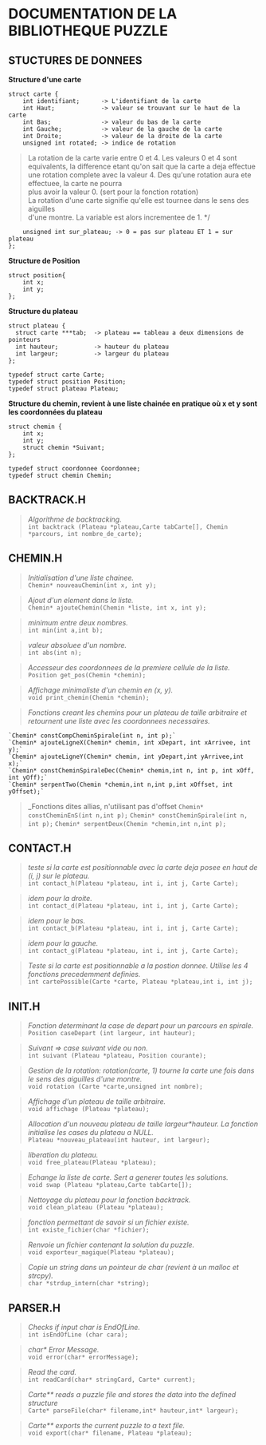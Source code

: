 DOCUMENTATION DE LA BIBLIOTHEQUE PUZZLE
=======================================


STUCTURES DE DONNEES
--------------------

__Structure d'une carte__	


    struct carte {
        int identifiant;      -> L'identifiant de la carte 
        int Haut;             -> valeur se trouvant sur le haut de la carte
        int Bas;              -> valeur du bas de la carte
        int Gauche;           -> valeur de la gauche de la carte
        int Droite;           -> valeur de la droite de la carte
        unsigned int rotated; -> indice de rotation
  
> La rotation de la carte varie entre 0 et 4. Les valeurs 0 et 4 sont equivalents, 
> la difference etant qu'on sait que la carte a deja effectue une rotation complete
> avec la valeur 4. Des qu'une rotation aura ete effectuee, la carte ne pourra		
> plus avoir la valeur 0. (sert pour la fonction rotation)  
> La rotation d'une carte signifie qu'elle est tournee dans le sens des aiguilles	
> d'une montre. La variable est alors incrementee de 1. */     
  
        unsigned int sur_plateau; -> 0 = pas sur plateau ET 1 = sur plateau 
    };

__Structure de Position__	

    struct position{
        int x;
        int y;
    };

__Structure du plateau__

    struct plateau {
      struct carte ***tab;  -> plateau == tableau a deux dimensions de pointeurs
      int hauteur;          -> hauteur du plateau
      int largeur;          -> largeur du plateau
    };

    typedef struct carte Carte;
    typedef struct position Position;
    typedef struct plateau Plateau;

__Structure du chemin, revient à une liste chainée en pratique où x et y sont les coordonnées du plateau__

    struct chemin {
        int x;
        int y;
        struct chemin *Suivant;
    };

    typedef struct coordonnee Coordonnee;
    typedef struct chemin Chemin;
 
BACKTRACK.H
-----------

> _Algorithme de backtracking._   
    `int backtrack (Plateau *plateau,Carte tabCarte[], Chemin *parcours, int nombre_de_carte);`

CHEMIN.H
--------

> _Initialisation d'une liste chainee._  
    `Chemin* nouveauChemin(int x, int y);`

> _Ajout d'un element dans la liste._  
    `Chemin* ajouteChemin(Chemin *liste, int x, int y);`

> _minimum entre deux nombres._  
    `int min(int a,int b);`

> _valeur absoluee d'un nombre._  
    `int abs(int n);`

> _Accesseur des coordonnees de la premiere cellule de la liste._  
    `Position get_pos(Chemin *chemin);`

> _Affichage minimaliste d'un chemin en (x, y)._  
    `void print_chemin(Chemin *chemin);`

> _Fonctions creant les chemins pour un plateau de taille arbitraire et retournent une liste avec les coordonnees necessaires._  
     
     
    `Chemin* constCompCheminSpirale(int n, int p);`  
    `Chemin* ajouteLigneX(Chemin* chemin, int xDepart, int xArrivee, int y);`  
    `Chemin* ajouteLigneY(Chemin* chemin, int yDepart,int yArrivee,int x);`  
    `Chemin* constCheminSpiraleDec(Chemin* chemin,int n, int p, int xOff, int yOff);`  
    `Chemin* serpentTwo(Chemin *chemin,int n,int p,int xOffset, int yOffset);`  

>_Fonctions dites allias, n'utilisant pas d'offset
	`Chemin* constCheminEnS(int n,int p);`
	`Chemin* constCheminSpirale(int n, int p);` 
	`Chemin* serpentDeux(Chemin *chemin,int n,int p);`

CONTACT.H
---------

> _teste si la carte est positionnable avec la carte deja posee en haut de (i, j) sur le plateau._  
    `int contact_h(Plateau *plateau, int i, int j, Carte Carte);`

> _idem pour la droite._  
    `int contact_d(Plateau *plateau, int i, int j, Carte Carte);`

> _idem pour le bas._   
    `int contact_b(Plateau *plateau, int i, int j, Carte Carte);`

> _idem pour la gauche._   
    `int contact_g(Plateau *plateau, int i, int j, Carte Carte);`

> _Teste si la carte est positionnable a la postion donnee. Utilise les 4 fonctions precedemment definies._   
    `int cartePossible(Carte *carte, Plateau *plateau,int i, int j);`

INIT.H
------

> _Fonction determinant la case de depart pour un parcours en spirale._   
    `Position caseDepart (int largeur, int hauteur);`

> _Suivant => case suivant vide ou non._   
    `int suivant (Plateau *plateau, Position courante);`

> _Gestion de la rotation: rotation(carte, 1) tourne la carte une fois dans le sens des aiguilles d'une montre._   
    `void rotation (Carte *carte,unsigned int nombre);`

> _Affichage d'un plateau de taille arbitraire._  
    `void affichage (Plateau *plateau);`

> _Allocation d'un nouveau plateau de taille largeur*hauteur. La fonction initialise les cases du plateau a NULL._   
    `Plateau *nouveau_plateau(int hauteur, int largeur);`

> _liberation du plateau._  
    `void free_plateau(Plateau *plateau);`

> _Echange la liste de carte. Sert a generer toutes les solutions._  
    `void swap (Plateau *plateau,Carte tabCarte[]);`

> _Nettoyage du plateau pour la fonction backtrack._  
    `void clean_plateau (Plateau *plateau);`

> _fonction permettant de savoir si un fichier existe._  
    `int existe_fichier(char *fichier);`

> _Renvoie un fichier contenant la solution du puzzle._  
    `void exporteur_magique(Plateau *plateau);`

> _Copie un string dans un pointeur de char (revient à un malloc et strcpy)._   
    `char *strdup_intern(char *string);`

PARSER.H
--------

> _Checks if input char is EndOfLine._  
    `int isEndOfLine (char cara);`

> _char* Error Message._  
    `void error(char* errorMessage);`

> _Read the card._  
    `int readCard(char* stringCard, Carte* current);`

> _Carte** reads a puzzle file and stores the data into the defined structure_  
    `Carte* parseFile(char* filename,int* hauteur,int* largeur);`

> _Carte** exports the current puzzle to a text file._  
    `void export(char* filename, Plateau *plateau);`

